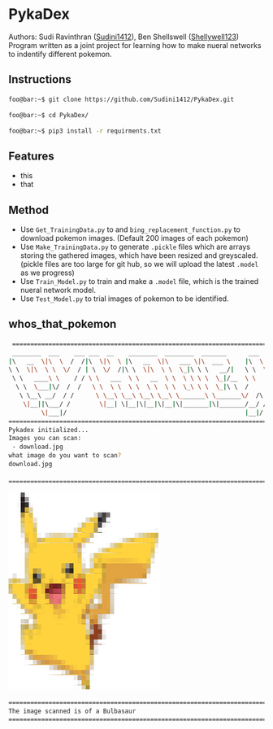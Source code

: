 # PykaDex
Authors: Sudi Ravinthran ([Sudini1412](https://github.com/Sudini1412))\, Ben Shellswell ([Shellywell123](https://github.com/Shellywell123))\
Program written as a joint project for learning how to make nueral networks to indentify different pokemon.

## Instructions
```bash
foo@bar:~$ git clone https://github.com/Sudini1412/PykaDex.git
```
```bash
foo@bar:~$ cd PykaDex/ 
```
```bash
foo@bar:~$ pip3 install -r requirments.txt
```

## Features
 - this
 - that

## Method
 - Use `Get_TrainingData.py` to and `bing_replacement_function.py` to download pokemon images. (Default 200 images of each pokemon)
 - Use `Make_TrainingData.py` to generate `.pickle` files which are arrays storing the gathered images, which have been resized and greyscaled. (pickle files are too large for git hub, so we will upload the latest `.model` as we progress)
 - Use `Train_Model.py` to train and make a `.model` file, which is the trained nueral network model.
 - Use `Test_Model.py` to trial images of pokemon to be identified.

 ## whos_that_pokemon
```bash
 ==============================================================================
 ________  ___    ___ ___  __    ________  ________  _______      ___    ___
|\   __  \|\  \  /  /|\  \|\  \ |\   __  \|\   ___ \|\  ___ \    |\  \  /  /|
\ \  \|\  \ \  \/  / | \  \/  /|\ \  \|\  \ \  \_|\ \ \   __/|   \ \  \/  / /
 \ \   ____\ \    / / \ \   ___  \ \   __  \ \  \ \ \ \  \_|/__  \ \    / /
  \ \  \___|\/  /  /   \ \  \ \  \ \  \ \  \ \  \_\ \ \  \_|\ \  /     \/
   \ \__\ __/  / /      \ \__\ \__\ \__\ \__\ \_______\ \_______\/  /\   \
    \|__||\___/ /        \|__| \|__|\|__|\|__|\|_______|\|_______/__/ /\ __\
         \|___|/                                                 |__|/ \|__|
==============================================================================
Pykadex initialized...
Images you can scan:
 - download.jpg
what image do you want to scan?
download.jpg

==============================================================================
```
![screenshot](Documents/screenshot.png)
```bash
==============================================================================
The image scanned is of a Bulbasaur
==============================================================================
```
